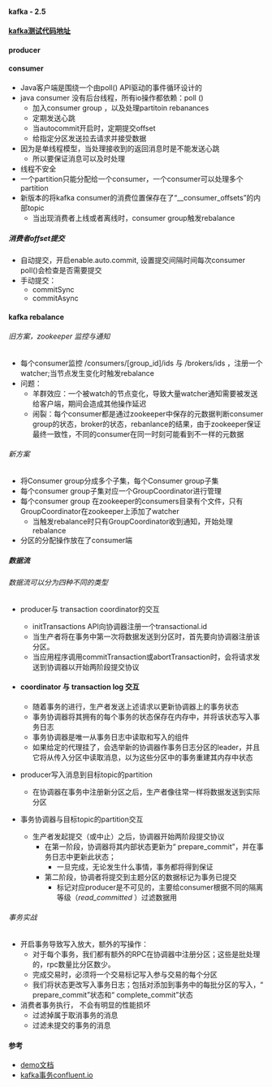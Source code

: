 #### kafka - 2.5

#### [kafka测试代码地址](https://github.com/xif10416s/java_test)

####  producer 



#### consumer
* Java客户端是围绕一个由poll() API驱动的事件循环设计的
* java consumer 没有后台线程，所有io操作都依赖：poll ()
  * 加入consumer group ，以及处理partitoin rebanances
  * 定期发送心跳
  * 当autocommit开启时，定期提交offset
  * 给指定分区发送拉去请求并接受数据
* 因为是单线程模型，当处理接收到的返回消息时是不能发送心跳
  * 所以要保证消息可以及时处理
* 线程不安全
* 一个partition只能分配给一个consumer，一个consumer可以处理多个partition
* 新版本的将kafka consumer的消费位置保存在了“__consumer_offsets”的内部topic
  * 当出现消费者上线或者离线时，consumer group触发rebalance



#####  消费者offset提交

* 自动提交，开启enable.auto.commit, 设置提交间隔时间每次consumer poll()会检查是否需要提交
* 手动提交：
  * commitSync
  * commitAsync



####  kafka rebalance

######  旧方案，zookeeper 监控与通知

* 每个consumer监控 /consumers/[group_id]/ids 与 /brokers/ids ，注册一个watcher;当节点发生变化时触发rebalance
* 问题：
  * 羊群效应：一个被watch的节点变化，导致大量watcher通知需要被发送给客户端，期间会造成其他操作延迟
  * 闹裂：每个consumer都是通过zookeeper中保存的元数据判断consumer group的状态，broker的状态，rebanlance的结果，由于zookeeper保证最终一致性，不同的consumer在同一时刻可能看到不一样的元数据

###### 新方案

* 将Consumer group分成多个子集，每个Consumer group子集 
* 每个consumer group子集对应一个GroupCoordinator进行管理
* 每个consumer group 在zookeeper的consumers目录有个文件，只有GroupCoordinator在zookeeper上添加了watcher
  * 当触发rebalance时只有GroupCoordinator收到通知，开始处理rebalance
* 分区的分配操作放在了consumer端



#####  数据流

###### 数据流可以分为四种不同的类型

* producer与 transaction coordinator的交互

  * initTransactions API向协调器注册一个transactional.id
  * 当生产者将在事务中第一次将数据发送到分区时，首先要向协调器注册该分区。
  * 当应用程序调用commitTransaction或abortTransaction时，会将请求发送到协调器以开始两阶段提交协议

* #### coordinator 与 transaction log 交互

  * 随着事务的进行，生产者发送上述请求以更新协调器上的事务状态
  * 事务协调器将其拥有的每个事务的状态保存在内存中，并将该状态写入事务日志
  * 事务协调器是唯一从事务日志中读取和写入的组件
  * 如果给定的代理挂了，会选举新的协调器作事务日志分区的leader，并且它将从传入分区中读取消息，以为这些分区中的事务重建其内存中状态

* producer写入消息到目标topic的partition

  * 在协调器在事务中注册新分区之后，生产者像往常一样将数据发送到实际分区

* 事务协调器与目标topic的partition交互

  * 生产者发起提交（或中止）之后，协调器开始两阶段提交协议
    * 在第一阶段，协调器将其内部状态更新为“ prepare_commit”，并在事务日志中更新此状态；
      * 一旦完成，无论发生什么事情，事务都将得到保证
    * 第二阶段，协调者将提交到主题分区的数据标记为事务已提交
      * 标记对应producer是不可见的，主要给consumer根据不同的隔离等级（*read_committed* ）过滤数据用



######  事务实战

* 开启事务导致写入放大，额外的写操作：
  * 对于每个事务，我们都有额外的RPC在协调器中注册分区；这些是批处理的，rpc数量比分区数少。
  * 完成交易时，必须将一个交易标记写入参与交易的每个分区
  * 我们将状态更改写入事务日志；包括对添加到事务中的每批分区的写入，“ prepare_commit”状态和“ complete_commit”状态
* 消费者事务执行， 不会有明显的性能损坏
  * 过滤掉属于取消事务的消息
  * 过滤未提交的事务的消息





















#### 参考

* [demo文档](https://docs.confluent.io/current/clients/java.html)
* [kafka事务confluent.io](https://www.confluent.io/blog/transactions-apache-kafka/)